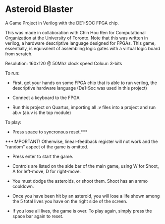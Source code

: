 # Asteroid Blaster

A Game Project in Verilog with the DE1-SOC FPGA chip. 

This was made in collaboration with Chin Hou Ren for Computational Organization at the University of Toronto. Note that this was written in verilog, a hardware descriptive language designed for FPGAs. This game, essentially, is equivalent of assembling logic gates with a virtual logic board from scratch. 

Resolution: 160x120 @ 50Mhz clock speed
Colour: 3-bits

To run:

- First, get your hands on some FPGA chip that is able to run verilog, the descriptive hardware language (De1-Soc was used in this project)

- Connect a keyboard to the FPGA

- Run this project on Quartus, importing all .v files into a project and run ab.v (ab.v is the top module)

To play:

- Press space to syncronous reset.***

***IMPORTANT! Otherwise, linear-feedback register will not work and the "random" aspect of the game is omitted.

- Press enter to start the game.

- Controls are listed on the side bar of the main game, using W for Shoot, A for left-move, D for right-move.

- You must dodge the asteroids, or shoot them. Shoot has an ammo cooldown.

- Once you have been hit by an asteroid, you will lose a life shown among the 5 total lives you have on the right side of the screen.

- If you lose all lives, the game is over. To play again, simply press the space bar again to reset.
